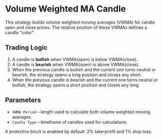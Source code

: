 # Volume Weighted MA Candle

This strategy builds volume weighted moving averages (VWMA) for candle open and close prices. The relative position of these VWMAs defines a candle "color".

## Trading Logic
1. A candle is **bullish** when VWMA(open) is below VWMA(close).
2. A candle is **bearish** when VWMA(open) is above VWMA(close).
3. When the previous candle is bullish and the current one turns neutral or bearish, the strategy opens a long position and closes any short.
4. When the previous candle is bearish and the current one turns neutral or bullish, the strategy opens a short position and closes any long.

## Parameters
- `VWMA Period` – length used to calculate both volume weighted moving averages.
- `Candle Type` – timeframe of candles used for calculations.

A protective block is enabled by default: 2% take‑profit and 1% stop‑loss.

